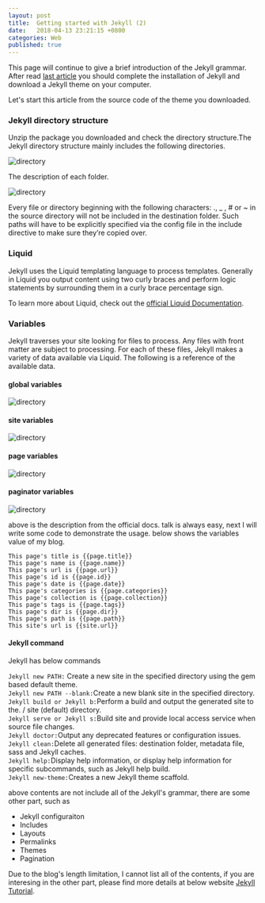 ```yaml
---
layout: post
title:  Getting started with Jekyll (2)
date:   2018-04-13 23:21:15 +0800
categories: Web
published: true
---
```

This page will continue to give a brief introduction of the Jekyll grammar. After read [last article]({{site.baseurl}}/web/2018/03/27/Web-jekyll-installation.html) you should complete the installation of Jekyll and download a Jekyll theme on your computer. 

Let's start this article from the source code of the theme you downloaded. 

### Jekyll directory structure
Unzip the package you downloaded and check the directory structure.The Jekyll directory structure mainly includes the following directories.

![directory]({{site.baseurl}}/assets/image/web-jekyll-2-directory.png)

The description of each folder.

![directory]({{site.baseurl}}/assets/image/web-jekyll-2-directory-description.png)

Every file or directory beginning with the following characters: ., _ , # or ~ in the source directory will not be included in the destination folder. Such paths will have to be explicitly specified via the config file in the include directive to make sure they’re copied over.

### Liquid
Jekyll uses the Liquid templating language to process templates.
Generally in Liquid you output content using two curly braces and perform logic statements by surrounding them in a curly brace percentage sign. 

To learn more about Liquid, check out the [official Liquid Documentation](https://shopify.github.io/liquid/).

### Variables

Jekyll traverses your site looking for files to process. Any files with front matter are subject to processing. For each of these files, Jekyll makes a variety of data available via Liquid. The following is a reference of the available data.

#### global variables
![directory]({{site.baseurl}}/assets/image/web-jekyll-2-variables-global.png)

#### site variables
![directory]({{site.baseurl}}/assets/image/web-jekyll-2-variables-site.png)

#### page variables
![directory]({{site.baseurl}}/assets/image/web-jekyll-2-variables-page.png)

#### paginator variables
![directory]({{site.baseurl}}/assets/image/web-jekyll-2-variables-paginator.png)

above is the description from the official docs. talk is always easy, next I will write some code to demonstrate the usage. 
below shows the variables value of my blog.
```Jekyll
This page's title is {{page.title}}
This page's name is {{page.name}}
This page's url is {{page.url}}
This page's id is {{page.id}}
This page's date is {{page.date}}
This page's categories is {{page.categories}}
This page's collection is {{page.collection}}
This page's tags is {{page.tags}}
This page's dir is {{page.dir}}
This page's path is {{page.path}}
This site's url is {{site.url}}
````
#### Jekyll command
Jekyll has below commands

`Jekyll new PATH:` Create a new site in the specified directory using the gem based default theme. <br>
`Jekyll new PATH --blank:`Create a new blank site in the specified directory.<br>
`Jekyll build or Jekyll b:`Perform a build and output the generated site to the. / site (default) directory.<br>
`Jekyll serve or Jekyll s:`Build site and provide local access service when source file changes.<br>
`Jekyll doctor:`Output any deprecated features or configuration issues.<br>
`Jekyll clean:`Delete all generated files: destination folder, metadata file, sass and Jekyll caches.<br>
`Jekyll help:`Display help information, or display help information for specific subcommands, such as Jekyll help build.<br>
`Jekyll new-theme:`Creates a new Jekyll theme scaffold.<br>

above contents are not include all of the Jekyll's grammar, there are some other part, such as 
+ Jekyll configuraiton
+ Includes
+ Layouts
+ Permalinks
+ Themes
+ Pagination 

Due to the blog's length limitation, I cannot list all of the contents, if you are interesing in the other part, please find more details at below website [Jekyll Tutorial](https://jekyll.zcopy.site/docs/).
